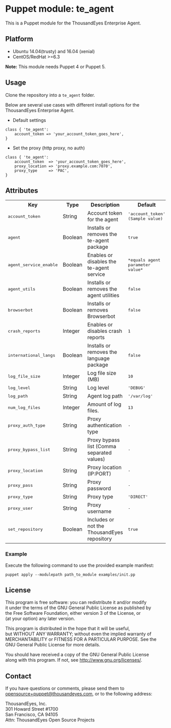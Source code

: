 # Puppet module: te_agent

This is a Puppet module for the ThousandEyes Enterprise Agent.  


Platform
--------
- Ubuntu 14.04(trusty) and 16.04 (xenial)
- CentOS/RedHat >=6.3

**Note:** This module needs Puppet 4 or Puppet 5.

## Usage
Clone the repository into a `te_agent` folder.

Below are several use cases with different install options for the  
ThousandEyes Enterprise Agent.


 * Default settings
 ```
 class { 'te_agent':
     account_token => 'your_account_token_goes_here',
 }
 ```

 * Set the proxy (http proxy, no auth)

 ```
 class { 'te_agent':
     account_token  => 'your_account_token_goes_here',
     proxy_location => 'proxy.example.com:7070',
     proxy_type     => 'PAC',
 }
 ```


Attributes
----------
<table>
  <tr>
    <th>Key</th>
    <th>Type</th>
    <th>Description</th>
    <th>Default</th>
    <th>Possible values</th>
  </tr>
  <tr>
    <td><tt>account_token</tt></td>
    <td>String</td>
    <td>Account token for the agent</td>
    <td><tt>'account_token' (Sample value)</tt></td>
  </tr>
  <tr>
    <td><tt>agent</tt></td>
    <td>Boolean</td>
    <td>Installs or removes the te-agent package</td>
    <td><tt>true</tt></td>
  </tr>
  <tr>
    <td><tt>agent_service_enable</tt></td>
    <td>Boolean</td>
    <td>Enables or disables the te-agent service</td>
    <td><tt> *equals agent parameter value* </tt></td>
  </tr>
  <tr>
    <td><tt>agent_utils</tt></td>
    <td>Boolean</td>
    <td>Installs or removes the agent utilities</td>
    <td><tt>false</tt></td>
  </tr>
  <tr>
    <td><tt>browserbot</tt></td>
    <td>Boolean</td>
    <td>Installs or removes Browserbot</td>
    <td><tt>false</tt></td>
  </tr>
  <tr>
    <td><tt>crash_reports</tt></td>
    <td>Integer</td>
    <td>Enables or disables crash reports</td>
    <td><tt>1</tt></td>
    <td><tt>0, 1</tt></td>
  </tr>
  <tr>
    <td><tt>international_langs</tt></td>
    <td>Boolean</td>
    <td>Installs or removes the language package</td>
    <td><tt>false</tt></td>
  </tr>
  <tr>
    <td><tt>log_file_size</tt></td>
    <td>Integer</td>
    <td>Log file size (MB)</td>
    <td><tt>10</tt></td>
  </tr>
  <tr>
    <td><tt>log_level</tt></td>
    <td>String</td>
    <td>Log level</td>
    <td><tt>'DEBUG'</tt></td>
    <td><tt>'DEBUG','TRACE'</tt></td>
  </tr>
  <tr>
    <td><tt>log_path</tt></td>
    <td>String</td>
    <td>Agent log path</td>
    <td><tt>'/var/log'</tt></td>
  </tr>
  <tr>
    <td><tt>num_log_files</tt></td>
    <td>Integer</td>
    <td>Amount of log files.</td>
    <td><tt>13</tt></td>
  </tr>
  <tr>
    <td><tt>proxy_auth_type</tt></td>
    <td>String</td>
    <td>Proxy authentication type</td>
    <td><tt>-</tt></td>
    <td><tt>'BASIC','KERBEROS','NTLM'</tt></td>
  </tr>
  <tr>
    <td><tt>proxy_bypass_list</tt></td>
    <td>String</td>
    <td>Proxy bypass list (Comma separated values)</td>
    <td><tt>-</tt></td>
  </tr>
  <tr>
    <td><tt>proxy_location</tt></td>
    <td>String</td>
    <td>Proxy location (IP:PORT)</td>
    <td><tt>-</tt></td>
  </tr>
  <tr>
    <td><tt>proxy_pass</tt></td>
    <td>String</td>
    <td>Proxy password</td>
    <td><tt>-</tt></td>
  </tr>
  <tr>
    <td><tt>proxy_type</tt></td>
    <td>String</td>
    <td>Proxy type</td>
    <td><tt>'DIRECT'</tt></td>
    <td><tt>'DIRECT','STATIC','PAC'</tt></td>
  </tr>
  <tr>
    <td><tt>proxy_user</tt></td>
    <td>String</td>
    <td>Proxy username</td>
    <td><tt>-</tt></td>
  </tr>
  <tr>
    <td><tt>set_repository</tt></td>
    <td>Boolean</td>
    <td>Includes or not the ThousandEyes repository</td>
    <td><tt>true</tt></td>
  </tr>
</table>



### Example

Execute the following command to use the provided example manifest:

```puppet apply --modulepath path_to_module examples/init.pp```

## License
This program is free software: you can redistribute it and/or modify  
it under the terms of the GNU General Public License as published by  
the Free Software Foundation, either version 3 of the License, or  
(at your option) any later version.

This program is distributed in the hope that it will be useful,  
but WITHOUT ANY WARRANTY; without even the implied warranty of  
MERCHANTABILITY or FITNESS FOR A PARTICULAR PURPOSE.  See the  
GNU General Public License for more details.  

You should have received a copy of the GNU General Public License  
along with this program.  If not, see <http://www.gnu.org/licenses/>.

## Contact
If you have questions or comments, please send them to  
opensource+puppet@thousandeyes.com, or to the following address:

ThousandEyes, Inc.  
301 Howard Street #1700  
San Francisco, CA  94105  
Attn: ThousandEyes Open Source Projects  
